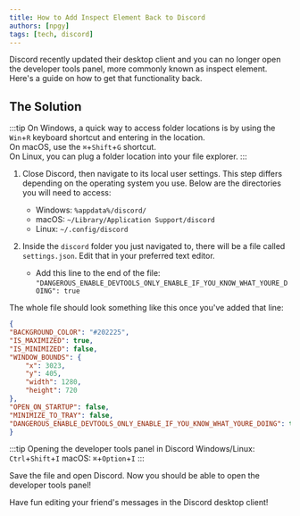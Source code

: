```yaml
---
title: How to Add Inspect Element Back to Discord
authors: [npgy]
tags: [tech, discord]
---
```


Discord recently updated their desktop client and you can no longer open the developer tools panel, more commonly known as inspect element. Here's a guide on how to get that functionality back.

<!--truncate-->

## The Solution
:::tip On Windows, a quick way to access folder locations is by using the `Win`+`R` keyboard shortcut and entering in the location.  
On macOS, use the `⌘`+`Shift`+`G` shortcut.  
On Linux, you can plug a folder location into your file explorer.
:::
1. Close Discord, then navigate to its local user settings. This step differs depending on the operating system you use. Below are the directories you will need to access:
    - Windows: `%appdata%/discord/`
    - macOS: `~/Library/Application Support/discord`
    - Linux: `~/.config/discord`

2. Inside the `discord` folder you just navigated to, there will be a file called `settings.json`. Edit that in your preferred text editor.
    - Add this line to the end of the file: `"DANGEROUS_ENABLE_DEVTOOLS_ONLY_ENABLE_IF_YOU_KNOW_WHAT_YOURE_DOING": true`  

The whole file should look something like this once you've added that line:
```json
{
"BACKGROUND_COLOR": "#202225",
"IS_MAXIMIZED": true,
"IS_MINIMIZED": false,
"WINDOW_BOUNDS": {
    "x": 3023,
    "y": 405,
    "width": 1280,
    "height": 720
},
"OPEN_ON_STARTUP": false,
"MINIMIZE_TO_TRAY": false,
"DANGEROUS_ENABLE_DEVTOOLS_ONLY_ENABLE_IF_YOU_KNOW_WHAT_YOURE_DOING": true
}
```
  
:::tip Opening the developer tools panel in Discord
Windows/Linux: `Ctrl`+`Shift`+`I`
macOS: `⌘`+`Option`+`I`
:::

Save the file and open Discord. Now you should be able to open the developer tools panel!

Have fun editing your friend's messages in the Discord desktop client!